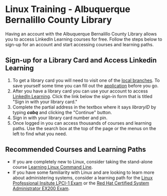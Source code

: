 # Linux Training - Albuquerque Bernalillo County Library

Having an account with the Albuquerque Bernalillo County Library allows you to access LinkedIn Learning courses for free. Follow the steps below to sign-up for an account and start accessing courses and learning paths.

## Sign-up for a Library Card and Access Linkedin Learning

1. To get a library card you will need to visit one of the [local branches](https://abqlibrary.org/hours-locations). To save yourself some time you can fill out the [application](https://abqlibrary.org/librarycards) before you go.
2. After you have a library card you can use your account to access [LinkedIn Learning](https://www.linkedin.com/learning-login/). Click the link below the sign-in form that is titled "Sign in with your library card."
3. Complete the partial address in the textbox where it says *libraryID* by typing ***cabq*** and clicking the "Continue" button.
4. Sign in with your library card number and pin.
5. Once logged in you can access thousands of courses and learning paths. Use the search box at the top of the page or the menus on the left to find what you need.

## Recommended Courses and Learning Paths

* If you are completely new to Linux, consider taking the stand-alone course [Learning Linux Command Line](https://www.linkedin.com/learning/learning-linux-command-line-14447912).
* If you have some familiarity with Linux and are looking to learn more about administering systems, consider a learning path for the [Linux Professional Insitute LPCI-1 Exam](https://www.linkedin.com/learning/paths/prepare-for-the-linux-professional-institute-lpic-1-101-500-and-102-500-exams) or the [Red Hat Certified System Administrator EX200 Exam](https://www.linkedin.com/learning/paths/prepare-for-the-red-hat-certified-system-administrator-ex200-exam).
